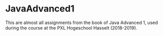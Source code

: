 # JavaAdvanced1
This are almost all assignments from the book of Java Advanced 1, used during the course at the PXL Hogeschool Hasselt (2018-2019).
